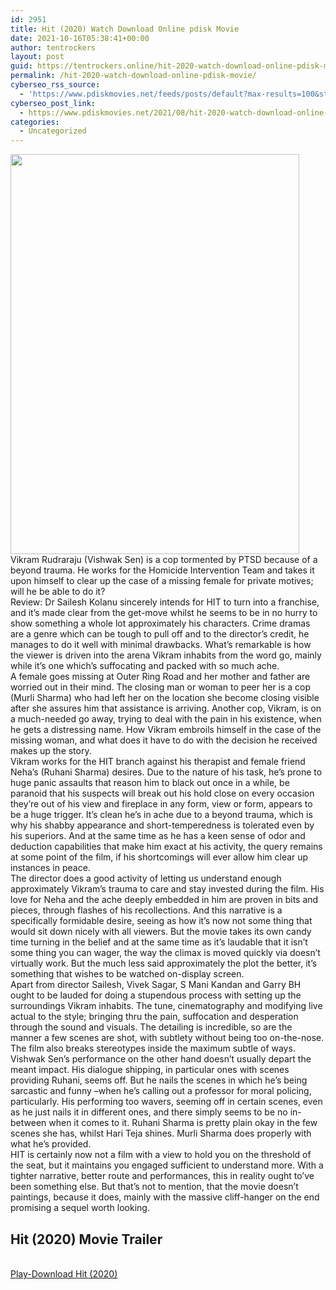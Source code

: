 ```yaml
---
id: 2951
title: Hit (2020) Watch Download Online pdisk Movie
date: 2021-10-16T05:38:41+00:00
author: tentrockers
layout: post
guid: https://tentrockers.online/hit-2020-watch-download-online-pdisk-movie/
permalink: /hit-2020-watch-download-online-pdisk-movie/
cyberseo_rss_source:
  - 'https://www.pdiskmovies.net/feeds/posts/default?max-results=100&start-index=701'
cyberseo_post_link:
  - https://www.pdiskmovies.net/2021/08/hit-2020-watch-download-online-pdisk.html
categories:
  - Uncategorized
---
```

<div class="separator">
  <a href="https://1.bp.blogspot.com/-C7ZchmFODXo/YSnW3RbRvWI/AAAAAAAAAdQ/220uMTK7NxQItiim8x1yOzoDM7bu2QPTACLcBGAsYHQ/s1386/Hit%2B%25282021%2529%2BWatch%2BDownload%2BOnline%2Bpdisk%2BMovie.jpg" imageanchor="1"><img loading="lazy" border="0" data-original-height="1386" data-original-width="1000" height="640" src="https://1.bp.blogspot.com/-C7ZchmFODXo/YSnW3RbRvWI/AAAAAAAAAdQ/220uMTK7NxQItiim8x1yOzoDM7bu2QPTACLcBGAsYHQ/w462-h640/Hit%2B%25282021%2529%2BWatch%2BDownload%2BOnline%2Bpdisk%2BMovie.jpg" width="462" /></a>
</div>



<div>
  <div>
    <span>Vikram Rudraraju (Vishwak Sen) is a cop tormented by PTSD because of a beyond trauma. He works for the Homicide Intervention Team and takes it upon himself to clear up the case of a missing female for private motives; will he be able to do it?</span>
  </div>
  
  <div>
    <span>Review: Dr Sailesh Kolanu sincerely intends for HIT to turn into a franchise, and it’s made clear from the get-move whilst he seems to be in no hurry to show something a whole lot approximately his characters. Crime dramas are a genre which can be tough to pull off and to the director’s credit, he manages to do it well with minimal drawbacks. What’s remarkable is how the viewer is driven into the arena Vikram inhabits from the word go, mainly while it’s one which’s suffocating and packed with so much ache.</span>
  </div>
  
  <div>
    <span>A female goes missing at Outer Ring Road and her mother and father are worried out in their mind. The closing man or woman to peer her is a cop (Murli Sharma) who had left her on the location she become closing visible after she assures him that assistance is arriving. Another cop, Vikram, is on a much-needed go away, trying to deal with the pain in his existence, when he gets a distressing name. How Vikram embroils himself in the case of the missing woman, and what does it have to do with the decision he received makes up the story.</span>
  </div>
  
  <div>
    <span>Vikram works for the HIT branch against his therapist and female friend Neha’s (Ruhani Sharma) desires. Due to the nature of his task, he’s prone to huge panic assaults that reason him to black out once in a while, be paranoid that his suspects will break out his hold close on every occasion they’re out of his view and fireplace in any form, view or form, appears to be a huge trigger. It’s clean he’s in ache due to a beyond trauma, which is why his shabby appearance and short-temperedness is tolerated even by his superiors. And at the same time as he has a keen sense of odor and deduction capabilities that make him exact at his activity, the query remains at some point of the film, if his shortcomings will ever allow him clear up instances in peace.</span>
  </div>
  
  <div>
    <span>The director does a good activity of letting us understand enough approximately Vikram’s trauma to care and stay invested during the film. His love for Neha and the ache deeply embedded in him are proven in bits and pieces, through flashes of his recollections. And this narrative is a specifically formidable desire, seeing as how it’s now not some thing that would sit down nicely with all viewers. But the movie takes its own candy time turning in the belief and at the same time as it’s laudable that it isn&#8217;t some thing you can wager, the way the climax is moved quickly via doesn’t virtually work. But the much less said approximately the plot the better, it’s something that wishes to be watched on-display screen.</span>
  </div>
  
  <div>
    <span>Apart from director Sailesh, Vivek Sagar, S Mani Kandan and Garry BH ought to be lauded for doing a stupendous process with setting up the surroundings Vikram inhabits. The tune, cinematography and modifying live actual to the style; bringing thru the pain, suffocation and desperation through the sound and visuals. The detailing is incredible, so are the manner a few scenes are shot, with subtlety without being too on-the-nose. The film also breaks stereotypes inside the maximum subtle of ways.</span>
  </div>
  
  <div>
    <span>Vishwak Sen’s performance on the other hand doesn’t usually depart the meant impact. His dialogue shipping, in particular ones with scenes providing Ruhani, seems off. But he nails the scenes in which he’s being sarcastic and funny –when he’s calling out a professor for moral policing, particularly. His performing too wavers, seeming off in certain scenes, even as he just nails it in different ones, and there simply seems to be no in-between when it comes to it. Ruhani Sharma is pretty plain okay in the few scenes she has, whilst Hari Teja shines. Murli Sharma does properly with what he’s provided.</span>
  </div>
  
  <div>
    <span>HIT is certainly now not a film with a view to hold you on the threshold of the seat, but it maintains you engaged sufficient to understand more. With a tighter narrative, better route and performances, this in reality ought to’ve been something else. But that’s not to mention, that the movie doesn’t paintings, because it does, mainly with the massive cliff-hanger on the end promising a sequel worth looking.</span>
  </div>
</div>

<div>
  <h2>
    <span>Hit (2020) Movie Trailer</span>
  </h2>
</div>

  
<a href="https://kofilink.com/1/bnYyaXhwMDAxZm5v?dn=1" onclick="window.open('https://kofilink.com/1/bnYyaXhwMDAxZm5v?dn=1','popup','width=600,height=600'); return false;" target="popup" rel="noopener"><br /> Play-Download Hit (2020)<br /> </a>